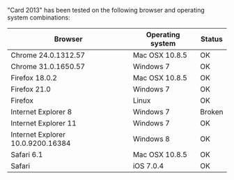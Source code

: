 "Card 2013" has been tested on the following browser and
operating system combinations:

Browser|Operating system|Status
-|-|-
Chrome 24.0.1312.57|Mac OSX 10.8.5|OK
Chrome 31.0.1650.57|Windows 7|OK
Firefox 18.0.2|Mac OSX 10.8.5|OK
Firefox 21.0|Windows 7|OK
Firefox|Linux|OK
Internet Explorer 8|Windows 7|Broken
Internet Explorer 11|Windows 7|OK
Internet Explorer 10.0.9200.16384|Windows 8|OK
Safari 6.1|Mac OSX 10.8.5|OK
Safari|iOS 7.0.4|OK
